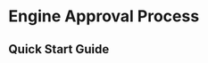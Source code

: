 # Engine Approval Process

[](_engine-approval-overview.md ':include')

## Quick Start Guide

[](quick-start-guide.md ':include')
